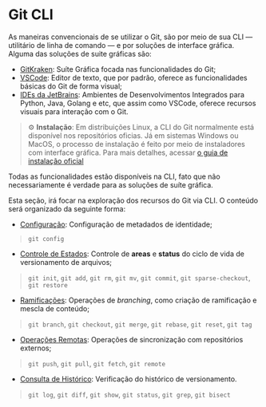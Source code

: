 # Git CLI 

As maneiras convencionais de se utilizar o Git, são por meio de sua CLI — utilitário de linha de comando — e por soluções de interface gráfica. Alguma das soluções de suite gráficas são:

- [GitKraken](https://www.gitkraken.com/): Suíte Gráfica focada nas funcionalidades do Git;
- [VSCode](https://code.visualstudio.com/): Editor de texto, que por padrão, oferece as funcionalidades básicas do Git de forma visual;
- [IDEs da JetBrains](https://www.jetbrains.com/pt-br/): Ambientes de Desenvolvimentos Integrados para Python, Java, Golang e etc, que assim como VSCode, oferece recursos visuais para interação com o Git.

> :gear: **Instalação**: Em distribuições Linux, a CLI do Git normalmente está disponível nos repositórios oficias. Já em sistemas Windows ou MacOS, o processo de instalação é feito por meio de instaladores com interface gráfica. Para mais detalhes, acessar [o guia de instalação oficial](https://git-scm.com/book/en/v2/Getting-Started-Installing-Git)

Todas as funcionalidades estão disponíveis na CLI, fato que não necessariamente é verdade para as soluções de suíte gráfica.  

Esta seção, irá focar na exploração dos recursos do Git via CLI. O conteúdo será organizado da seguinte forma:

- [Configuração](cli-config.md): Configuração de metadados de identidade;
> `git config`

- [Controle de Estados](cli-state.md): Controle de **areas** e **status** do ciclo de vida de versionamento de arquivos;
> `git init`, `git add`, `git rm`, `git mv`, `git commit`, `git sparse-checkout`, `git restore`

- [Ramificações](cli-branch.md): Operações de *branching*, como criação de ramificação e mescla de conteúdo;
> `git branch`, `git checkout`, `git merge`, `git rebase`, `git reset`, `git tag`

- [Operações Remotas](cli-remote.md): Operações de sincronização com repositórios externos;
> `git push`, `git pull`, `git fetch`, `git remote`

- [Consulta de Histórico](cli-logs.md): Verificação do histórico de versionamento.
> `git log`, `git diff`, `git show`, `git status`, `git grep`, `git bisect`
